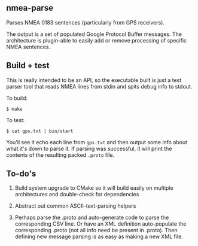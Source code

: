 ## nmea-parse
Parses NMEA 0183 sentences (particularly from GPS receivers).

The output is a set of populated Google Protocol Buffer messages. The architecture is plugin-able to easily add or remove processing of specific NMEA sentences.

## Build + test

This is really intended to be an API, so the executable built is just a test parser tool that reads NMEA lines from stdin and spits debug info to stdout.

To build:

```
$ make
```

To test:

```
$ cat gps.txt | bin/start
```

You'll see it echo each line from `gps.txt` and then output some info about what it's down to parse it. If parsing was successful, it will print the contents of the resulting packed `.proto` file.

## To-do's

1. Build system upgrade to CMake so it will build easily on multiple architectures and double-check for dependencies

2. Abstract out common ASCII-text-parsing helpers

3. Perhaps parse the .proto and auto-generate code to parse the corresponding CSV line. Or have an XML definition auto-populate the corresponding .proto (not all info need be present in .proto). Then defining new message parsing is as easy as making a new XML file.
